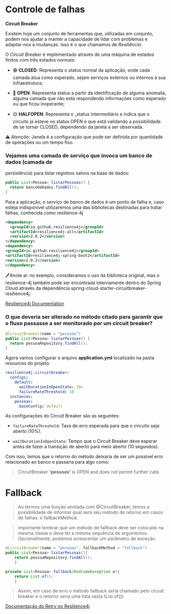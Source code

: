 # Controle de falhas

**Circuit Breaker**

Existem hoje um conjunto de ferramentas que, utilizadas em conjunto, podem nos ajudar a manter a capacidade de lidar com problemas e adaptar-nos a mudanças. Isso é o que chamamos de *Resiliência*.

O *Circuit Breaker* é implementado através de uma máquina de estados finitos com três estados normais:

- 🟢 **CLOSED**: Representa o status normal da aplicação, onde cada camada atua como esperado, sejam serviços externos ou internos à sua infraestrutura;

- 🔴 **OPEN**: Representa status a partir da identificação de alguma anomalia, alguma camada que não está respondendo informações como esperado ou que ficou inoperante;

- 🟡 **HALFOPEN**: Representa o _status intermediário e indica que o circuito já esteve no status OPEN e que está validando a possibilidade de se tornar CLOSED, dependendo da janela a ser observada.

⚠️ *Atenção*: Janela é a configuração que pode ser definida por quantidade de operações ou um tempo fixo.



### Vejamos uma camada de serviço que invoca um banco de dados (camada de 
persistência) para listar registros salvos na base de dados:

```java
public List<Pessoa> listarPessoas() {
  return bancoDeDados.findAll();
}
```


Para a aplicação, o serviço de banco de dados é um ponto de falha e, caso esteja indisponível
utilizaremos uma das bibliotecas destinadas para tratar falhas, conhecida como resilience-4j

```xml
<dependency>
  <groupId>io.github.resilience4j</groupId>
  <artifactId>resilience4j-all</artifactId>
  <version>2.0.2</version>
</dependency>
<dependency>
<groupId>io.github.resilience4j</groupId>
<artifactId>resilience4j-spring-boot2</artifactId>
<version>2.0.2</version>
</dependency>
```

🖊Anote aí: no exemplo, consideramos o uso da biblioteca original, mas o 
resilience-4j também pode ser encontrada internamente dentro do Spring Cloud
através da dependência spring-cloud-starter-circuitbreaker-resilience4j.

[Resilience4j Documentation](https://resilience4j.readme.io/)


### O que deveria ser alterado no método citado para garantir que o fluxo passasse a ser monitorado por um circuit breaker?

```java
@CircuitBreaker(name = "pessoas")
public List<Pessoa> listarPessoas() {
  return pessoaRepository.findAll();
}
```

Agora vamos configurar o arquivo **application.yml**  localizado na pasta resources do projeto.


```yaml
resilience4j.circuitbreaker:
  configs:
    default:
      waitDurationInOpenState: 10s
      failureRateThreshold: 10
  instances:
    pessoas:
      baseConfig: default
```

As configurações do Circuit Breaker são as seguintes:

- `failureRateThreshold`: Taxa de erro esperada para que o circuito seja aberto (10%).

- `waitDurationInOpenState`: Tempo que o Circuit Breaker deve esperar antes de fazer a transição de aberto para meio aberto (10 segundos).


Com isso, temos que o retorno do método deixaria de ser um possível erro relacionado ao banco e passaria para algo como:
> CircuitBreaker **'pessoas'** is OPEN and does not permit further calls


# Fallback

> Ao termos uma função anotada com @CircuitBreaker, temos a possibilidade de 
> informar qual será seu método de retorno em casos de falhas: o fallbackMethod.

>  importante lembrar que um método de fallback deve ser colocado na mesma 
> classe e deve ter a mesma sequência de argumentos. Opcionalmente, podemos acrescentar um parâmetro de exceção.

```java
@CircuitBreaker(name = "pessoas", fallbackMethod = "fallback")
public List<Pessoa> listarPessoas(){
    return pessoaRepository.findAll();
    }

private List<Pessoa> fallback(RuntimeException e){
    return List.of();
    }
```

> Assim, em caso de erro o método fallback seria chamado pelo circuit breaker e
> o retorno seria uma lista vazia (List.of()).

[Documentação do Retry no Resilience4j](https://resilience4j.readme.io/docs/retry)






